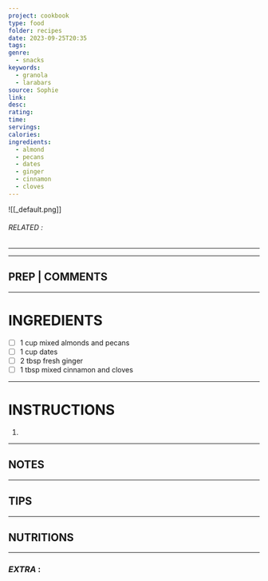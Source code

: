 ```yaml
---
project: cookbook
type: food
folder: recipes
date: 2023-09-25T20:35
tags: 
genre:
  - snacks
keywords:
  - granola
  - larabars
source: Sophie
link: 
desc: 
rating: 
time: 
servings: 
calories: 
ingredients:
  - almond
  - pecans
  - dates
  - ginger
  - cinnamon
  - cloves
---
```


![[_default.png]]
###### *RELATED* : 
---


---
## PREP | COMMENTS



---
# INGREDIENTS

- [ ] 1 cup mixed almonds and pecans
- [ ] 1 cup dates
- [ ] 2 tbsp fresh ginger
- [ ] 1 tbsp mixed cinnamon and cloves

---
# INSTRUCTIONS

1. 

---
## NOTES



---
## TIPS



---
## NUTRITIONS



---
### *EXTRA* :



